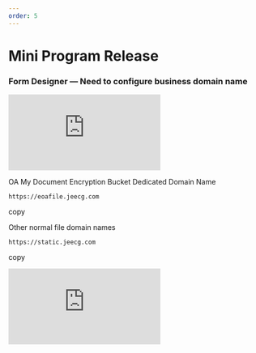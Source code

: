 ```yaml
---
order: 5
---
```


# Mini Program Release

### Form Designer — Need to configure business domain name

![](https://lfs.k.topthink.com/lfs/f883293dbe185d95841c9d3ac95b91ffeb6dd43d74d0c914e5d06842d6a3af26.dat)

OA My Document Encryption Bucket Dedicated Domain Name

```
https://eoafile.jeecg.com
```

copy

Other normal file domain names

```
https://static.jeecg.com
```

copy

![](https://lfs.k.topthink.com/lfs/6a89adff100b76e234bb9301b36041599f6c7ff59b64fe1c76b9e48533b09adb.dat)
